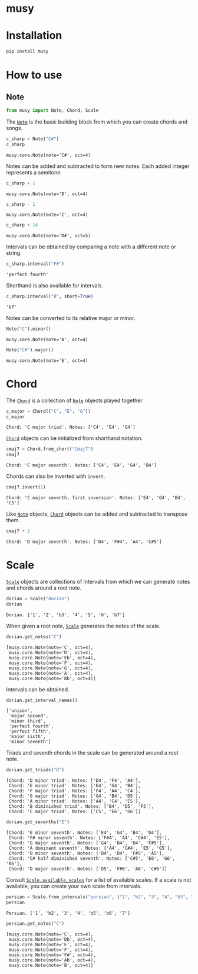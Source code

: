 # musy


<!-- WARNING: THIS FILE WAS AUTOGENERATED! DO NOT EDIT! -->

# Installation

``` sh
pip install musy
```

# How to use

## Note

``` python
from musy import Note, Chord, Scale
```

The [`Note`](https://CarloLepelaars.github.io/musy/core.html#note) is
the basic building block from which you can create chords and songs.

``` python
c_sharp = Note("C#")
c_sharp
```

    musy.core.Note(note='C#', oct=4)

Notes can be added and subtracted to form new notes. Each added integer
represents a semitone.

``` python
c_sharp + 1
```

    musy.core.Note(note='D', oct=4)

``` python
c_sharp - 1
```

    musy.core.Note(note='C', oct=4)

``` python
c_sharp + 14
```

    musy.core.Note(note='D#', oct=5)

Intervals can be obtained by comparing a note with a different note or
string.

``` python
c_sharp.interval("F#")
```

    'perfect fourth'

Shorthand is also available for intervals.

``` python
c_sharp.interval("B", short=True)
```

    'b7'

Notes can be converted to its relative major or minor.

``` python
Note("C").minor()
```

    musy.core.Note(note='A', oct=4)

``` python
Note("C#").major()
```

    musy.core.Note(note='E', oct=4)

# Chord

The [`Chord`](https://CarloLepelaars.github.io/musy/core.html#chord) is
a collection of
[`Note`](https://CarloLepelaars.github.io/musy/core.html#note) objects
played together.

``` python
c_major = Chord(["C", "E", "G"])
c_major
```

    Chord: 'C major triad'. Notes: ['C4', 'E4', 'G4']

[`Chord`](https://CarloLepelaars.github.io/musy/core.html#chord) objects
can be initialized from shorthand notation.

``` python
cmaj7 = Chord.from_short("Cmaj7")
cmaj7
```

    Chord: 'C major seventh'. Notes: ['C4', 'E4', 'G4', 'B4']

Chords can also be inverted with `invert`.

``` python
cmaj7.invert(1)
```

    Chord: 'C major seventh, first inversion'. Notes: ['E4', 'G4', 'B4', 'C5']

Like [`Note`](https://CarloLepelaars.github.io/musy/core.html#note)
objects,
[`Chord`](https://CarloLepelaars.github.io/musy/core.html#chord) objects
can be added and subtracted to transpose them.

``` python
cmaj7 + 2
```

    Chord: 'D major seventh'. Notes: ['D4', 'F#4', 'A4', 'C#5']

# Scale

[`Scale`](https://CarloLepelaars.github.io/musy/core.html#scale) objects
are collections of intervals from which we can generate notes and chords
around a root note.

``` python
dorian = Scale("dorian")
dorian
```

    Dorian. ['1', '2', 'b3', '4', '5', '6', 'b7']

When given a root note,
[`Scale`](https://CarloLepelaars.github.io/musy/core.html#scale)
generates the notes of the scale.

``` python
dorian.get_notes("C")
```

    [musy.core.Note(note='C', oct=4),
     musy.core.Note(note='D', oct=4),
     musy.core.Note(note='Eb', oct=4),
     musy.core.Note(note='F', oct=4),
     musy.core.Note(note='G', oct=4),
     musy.core.Note(note='A', oct=4),
     musy.core.Note(note='Bb', oct=4)]

Intervals can be obtained.

``` python
dorian.get_interval_names()
```

    ['unison',
     'major second',
     'minor third',
     'perfect fourth',
     'perfect fifth',
     'major sixth',
     'minor seventh']

Triads and seventh chords in the scale can be generated around a root
note.

``` python
dorian.get_triads("D")
```

    [Chord: 'D minor triad'. Notes: ['D4', 'F4', 'A4'],
     Chord: 'E minor triad'. Notes: ['E4', 'G4', 'B4'],
     Chord: 'F major triad'. Notes: ['F4', 'A4', 'C4'],
     Chord: 'G major triad'. Notes: ['G4', 'B4', 'D5'],
     Chord: 'A minor triad'. Notes: ['A4', 'C4', 'E5'],
     Chord: 'B diminished triad'. Notes: ['B4', 'D5', 'F5'],
     Chord: 'C major triad'. Notes: ['C5', 'E6', 'G6']]

``` python
dorian.get_sevenths("E")
```

    [Chord: 'E minor seventh'. Notes: ['E4', 'G4', 'B4', 'D4'],
     Chord: 'F# minor seventh'. Notes: ['F#4', 'A4', 'C#4', 'E5'],
     Chord: 'G major seventh'. Notes: ['G4', 'B4', 'D4', 'F#5'],
     Chord: 'A dominant seventh'. Notes: ['A4', 'C#4', 'E5', 'G5'],
     Chord: 'B minor seventh'. Notes: ['B4', 'D4', 'F#5', 'A5'],
     Chord: 'C# half diminished seventh'. Notes: ['C#5', 'E6', 'G6', 'B6'],
     Chord: 'D major seventh'. Notes: ['D5', 'F#6', 'A6', 'C#6']]

Consult
[`Scale.available_scales`](https://CarloLepelaars.github.io/musy/core.html#scale.available_scales)
for a list of available scales. If a scale is not available, you can
create your own scale from intervals.

``` python
persian = Scale.from_intervals("persian", ["1", "b2", "3", "4", "b5", "b6", "7"])
persian
```

    Persian. ['1', 'b2', '3', '4', 'b5', 'b6', '7']

``` python
persian.get_notes("C")
```

    [musy.core.Note(note='C', oct=4),
     musy.core.Note(note='Db', oct=4),
     musy.core.Note(note='E', oct=4),
     musy.core.Note(note='F', oct=4),
     musy.core.Note(note='F#', oct=4),
     musy.core.Note(note='Ab', oct=4),
     musy.core.Note(note='B', oct=4)]
